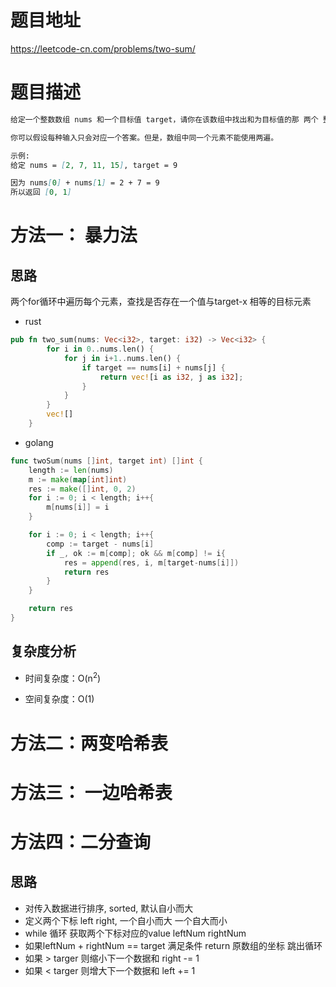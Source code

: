 
# 题目地址

https://leetcode-cn.com/problems/two-sum/

# 题目描述
```markdown
给定一个整数数组 nums 和一个目标值 target，请你在该数组中找出和为目标值的那 两个 整数，并返回他们的数组下标。

你可以假设每种输入只会对应一个答案。但是，数组中同一个元素不能使用两遍。

示例:
给定 nums = [2, 7, 11, 15], target = 9

因为 nums[0] + nums[1] = 2 + 7 = 9
所以返回 [0, 1]
```


# 方法一： 暴力法

## 思路

两个for循环中遍历每个元素，查找是否存在一个值与target-x 相等的目标元素

- rust

```rust
pub fn two_sum(nums: Vec<i32>, target: i32) -> Vec<i32> {
        for i in 0..nums.len() {
            for j in i+1..nums.len() {
                if target == nums[i] + nums[j] {
                    return vec![i as i32, j as i32];
                }
            }
        }
        vec![]
    }
```

- golang
```go
func twoSum(nums []int, target int) []int {
    length := len(nums)
	m := make(map[int]int)
	res := make([]int, 0, 2)
	for i := 0; i < length; i++{
		m[nums[i]] = i
	}

	for i := 0; i < length; i++{
		comp := target - nums[i]
		if _, ok := m[comp]; ok && m[comp] != i{
			res = append(res, i, m[target-nums[i]])
			return res
		}
	}

	return res
}
```

## 复杂度分析

- 时间复杂度：O(n<sup>2</sup>)

- 空间复杂度：O(1)

# 方法二：两变哈希表

# 方法三： 一边哈希表

# 方法四：二分查询

## 思路

- 对传入数据进行排序, sorted, 默认自小而大
- 定义两个下标 left right, 一个自小而大 一个自大而小
- while 循环 获取两个下标对应的value leftNum rightNum
- 如果leftNum + rightNum == target 满足条件 return 原数组的坐标 跳出循环
- 如果 > targer 则缩小下一个数据和 right -= 1
- 如果 < targer 则增大下一个数据和 left += 1